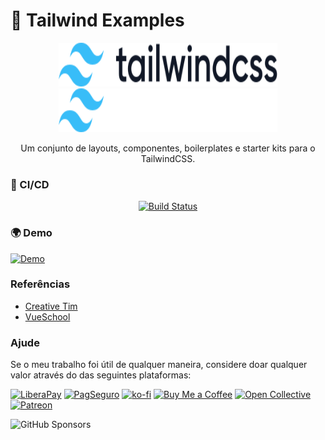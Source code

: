 # 🎨 Tailwind Examples

<p align="center">
  <a href="https://tailwindcss.com/#gh-light-mode-only" target="_blank">
    <img src="./assets/logo-light.svg" alt="Tailwind CSS" width="350" height="70">
  </a>
  <a href="https://tailwindcss.com/#gh-dark-mode-only" target="_blank">
    <img src="./assets/logo-dark.svg" alt="Tailwind CSS" width="350" height="70">
  </a>
</p>

<p align="center">
  Um conjunto de layouts, componentes, boilerplates e starter kits para o TailwindCSS.
</p>

### 🤖 CI/CD

<p align="center">
  <a href="https://github.com/sistematico/tailwind-examples/actions/workflows/cd.yml">
    <img src="https://github.com/sistematico/tailwind-examples/actions/workflows/pages.yml/badge.svg" alt="Build Status" height="20">
  </a>
</p>

### 🌍 Demo

[![Demo](https://img.shields.io/badge/Github-Pages-blue)](https://sistematico.github.io/tailwind-examples)

### Referências

- [Creative Tim](https://www.creative-tim.com/learning-lab/tailwind-starter-kit/documentation/vue/navbars)
- [VueSchool](https://vueschool.io/articles/vuejs-tutorials/composing-layouts-with-vue-router/)

### Ajude

Se o meu trabalho foi útil de qualquer maneira, considere doar qualquer valor através do das seguintes plataformas:

[![LiberaPay](https://img.shields.io/badge/LiberaPay-gray?logo=liberapay&logoColor=white&style=flat-square)](https://liberapay.com/sistematico/donate) [![PagSeguro](https://img.shields.io/badge/PagSeguro-gray?logo=pagseguro&logoColor=white&style=flat-square)](https://pag.ae/bfxkQW) [![ko-fi](https://img.shields.io/badge/ko--fi-gray?logo=ko-fi&logoColor=white&style=flat-square)](https://ko-fi.com/K3K32RES9) [![Buy Me a Coffee](https://img.shields.io/badge/Buy_Me_a_Coffee-gray?logo=buy-me-a-coffee&logoColor=white&style=flat-square)](https://www.buymeacoffee.com/sistematico) [![Open Collective](https://img.shields.io/badge/Open_Collective-gray?logo=opencollective&logoColor=white&style=flat-square)](https://opencollective.com/sistematico) [![Patreon](https://img.shields.io/badge/Patreon-gray?logo=patreon&logoColor=white&style=flat-square)](https://patreon.com/sistematico)

![GitHub Sponsors](https://img.shields.io/github/sponsors/sistematico?label=Github%20Sponsors)